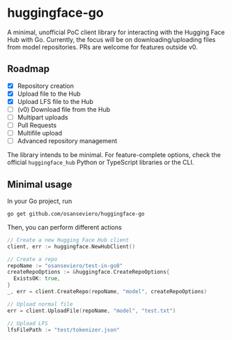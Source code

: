 # huggingface-go

A minimal, unofficial PoC client library for interacting with the Hugging Face Hub with Go. Currently, the focus will be on downloading/uploading files from model repositories. PRs are welcome for features outside v0.

## Roadmap

- [x] Repository creation
- [x] Upload file to the Hub
- [x] Upload LFS file to the Hub
- [ ] (v0) Download file from the Hub
- [ ] Multipart uploads
- [ ] Pull Requests
- [ ] Multifile upload
- [ ] Advanced repository management

The library intends to be minimal. For feature-complete options, check the official `huggingface_hub` Python or TypeScript libraries or the CLI.

## Minimal usage

In your Go project, run

```bash
go get github.com/osanseviero/huggingface-go
```

Then, you can perform different actions

```go
// Create a new Hugging Face Hub client
client, err := huggingface.NewHubClient()

// Create a repo
repoName := "osanseviero/test-in-go8" 
createRepoOptions := &huggingface.CreateRepoOptions{
  ExistsOK: true,
}
_, err = client.CreateRepo(repoName, "model", createRepoOptions)

// Upload normal file
err = client.UploadFile(repoName, "model", "test.txt")

// Upload LFS
lfsFilePath := "test/tokenizer.json"
```
